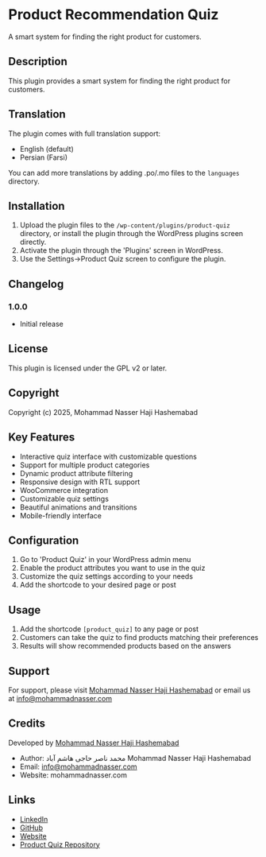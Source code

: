 # Product Recommendation Quiz

A smart system for finding the right product for customers.

## Description

This plugin provides a smart system for finding the right product for customers.

## Translation

The plugin comes with full translation support:

- English (default)
- Persian (Farsi)

You can add more translations by adding .po/.mo files to the `languages` directory.

## Installation

1. Upload the plugin files to the `/wp-content/plugins/product-quiz` directory, or install the plugin through the WordPress plugins screen directly.
2. Activate the plugin through the 'Plugins' screen in WordPress.
3. Use the Settings->Product Quiz screen to configure the plugin.

## Changelog

### 1.0.0
* Initial release

## License

This plugin is licensed under the GPL v2 or later.

## Copyright

Copyright (c) 2025, Mohammad Nasser Haji Hashemabad

## Key Features

- Interactive quiz interface with customizable questions
- Support for multiple product categories
- Dynamic product attribute filtering
- Responsive design with RTL support
- WooCommerce integration
- Customizable quiz settings
- Beautiful animations and transitions
- Mobile-friendly interface

## Configuration

1. Go to 'Product Quiz' in your WordPress admin menu
2. Enable the product attributes you want to use in the quiz
3. Customize the quiz settings according to your needs
4. Add the shortcode to your desired page or post

## Usage

1. Add the shortcode `[product_quiz]` to any page or post
2. Customers can take the quiz to find products matching their preferences
3. Results will show recommended products based on the answers

## Support

For support, please visit [Mohammad Nasser Haji Hashemabad](https://mohammadnasser.com) or email us at info@mohammadnasser.com

## Credits
Developed by [Mohammad Nasser Haji Hashemabad](https://mohammadnasser.com) 
* Author: محمد ناصر حاجی هاشم آباد Mohammad Nasser Haji Hashemabad
* Email: info@mohammadnasser.com
* Website: mohammadnasser.com

## Links

- [LinkedIn](https://ir.linkedin.com/in/nasserhaji)
- [GitHub](https://github.com/nasserhaji)
- [Website](https://mohammadnasser.com/)
- [Product Quiz Repository](https://github.com/nasserhaji/product-quiz)

